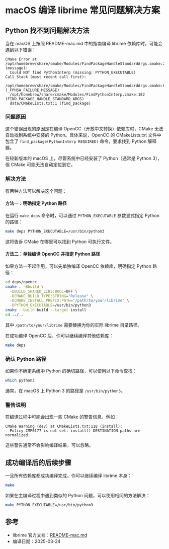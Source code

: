 # macOS 编译 librime 常见问题解决方案

## Python 找不到问题解决方法

当在 macOS 上按照 README-mac.md 中的指南编译 librime 依赖库时，可能会遇到以下错误：

```
CMake Error at /opt/homebrew/share/cmake/Modules/FindPackageHandleStandardArgs.cmake:233 (message):
  Could NOT find PythonInterp (missing: PYTHON_EXECUTABLE)
Call Stack (most recent call first):
  /opt/homebrew/share/cmake/Modules/FindPackageHandleStandardArgs.cmake:603 (_FPHSA_FAILURE_MESSAGE)
  /opt/homebrew/share/cmake/Modules/FindPythonInterp.cmake:182 (FIND_PACKAGE_HANDLE_STANDARD_ARGS)
  data/CMakeLists.txt:1 (find_package)
```

### 问题原因

这个错误出现的原因是在编译 OpenCC（开放中文转换）依赖库时，CMake 无法自动找到系统中安装的 Python。具体来说，OpenCC 的 CMakeLists.txt 文件中包含了 `find_package(PythonInterp REQUIRED)` 命令，要求找到 Python 解释器。

在较新版本的 macOS 上，尽管系统中已经安装了 Python（通常是 Python 3），但 CMake 可能无法自动定位到它。

### 解决方法

有两种方法可以解决这个问题：

#### 方法一：明确指定 Python 路径

在运行 `make deps` 命令时，可以通过 `PYTHON_EXECUTABLE` 参数显式指定 Python 的路径：

```bash
make deps PYTHON_EXECUTABLE=/usr/bin/python3
```

这将告诉 CMake 在哪里可以找到 Python 可执行文件。

#### 方法二：单独编译 OpenCC 并指定 Python 路径

如果方法一不起作用，可以先单独编译 OpenCC 依赖库，明确指定 Python 路径：

```bash
cd deps/opencc 
cmake . -Bbuild \
  -DBUILD_SHARED_LIBS:BOOL=OFF \
  -DCMAKE_BUILD_TYPE:STRING="Release" \
  -DCMAKE_INSTALL_PREFIX:PATH="/path/to/your/librime" \
  -DPYTHON_EXECUTABLE=/usr/bin/python3
cmake --build build --target install
cd ../..
```

其中 `/path/to/your/librime` 需要替换为你的实际 librime 目录路径。

在成功编译 OpenCC 后，你可以继续编译其他依赖库：

```bash
make deps
```

### 确认 Python 路径

如果你不确定系统中 Python 的确切路径，可以使用以下命令查找：

```bash
which python3
```

通常，在 macOS 上 Python 3 的路径是 `/usr/bin/python3`。

### 警告说明

在编译过程中可能会出现一些 CMake 的警告信息，例如：

```
CMake Warning (dev) at CMakeLists.txt:118 (install):
  Policy CMP0177 is not set: install() DESTINATION paths are normalized.
```

这些警告通常不会影响编译结果，可以忽略。

## 成功编译后的后续步骤

一旦所有依赖库都成功编译完成，你可以继续编译 librime 本身：

```bash
make
```

如果在主编译过程中遇到类似的 Python 问题，可以使用相同的方法解决：

```bash
make PYTHON_EXECUTABLE=/usr/bin/python3
```

## 参考

- librime 官方文档：[README-mac.md](/Users/jimmy54/Documents/github_jimmy54/librime/README-mac.md)
- 编译日期：2025-03-24
